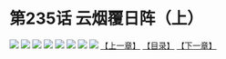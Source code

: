 # 第235话 云烟覆日阵（上）
![](https://mhpic.xiaomingtaiji.net/comic/D/斗破苍穹拆分版/235话/1.jpg-zymk.middle.webp)
![](https://mhpic.xiaomingtaiji.net/comic/D/斗破苍穹拆分版/235话/2.jpg-zymk.middle.webp)
![](https://mhpic.xiaomingtaiji.net/comic/D/斗破苍穹拆分版/235话/3.jpg-zymk.middle.webp)
![](https://mhpic.xiaomingtaiji.net/comic/D/斗破苍穹拆分版/235话/4.jpg-zymk.middle.webp)
![](https://mhpic.xiaomingtaiji.net/comic/D/斗破苍穹拆分版/235话/5.jpg-zymk.middle.webp)
![](https://mhpic.xiaomingtaiji.net/comic/D/斗破苍穹拆分版/235话/6.jpg-zymk.middle.webp)
![](https://mhpic.xiaomingtaiji.net/comic/D/斗破苍穹拆分版/235话/7.jpg-zymk.middle.webp)
![](https://mhpic.xiaomingtaiji.net/comic/D/斗破苍穹拆分版/235话/8.jpg-zymk.middle.webp)
[【上一章】](./234.md)
[【目录】](./READMD.md)
[【下一章】](./236.md)

